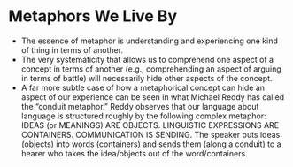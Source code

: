# Metaphors We Live By

- The essence of metaphor is understanding and experiencing one kind of thing in terms of another.
- The very systematicity that allows us to comprehend one aspect of a concept in terms of another (e.g., comprehending an aspect of arguing in terms of battle) will necessarily hide other aspects of the concept.
- A far more subtle case of how a metaphorical concept can hide an aspect of our experience can be seen in what Michael Reddy has called the “conduit metaphor.” Reddy observes that our language about language is structured roughly by the following complex metaphor: IDEAS (or MEANINGS) ARE OBJECTS. LINGUISTIC EXPRESSIONS ARE CONTAINERS. COMMUNICATION IS SENDING. The speaker puts ideas (objects) into words (containers) and sends them (along a conduit) to a hearer who takes the idea/objects out of the word/containers.

